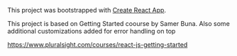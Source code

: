 This project was bootstrapped with [Create React App](https://github.com/facebook/create-react-app).

This project is based on Getting Started coourse by Samer Buna.
Also some additional customizations added for error handling on top

https://www.pluralsight.com/courses/react-js-getting-started
